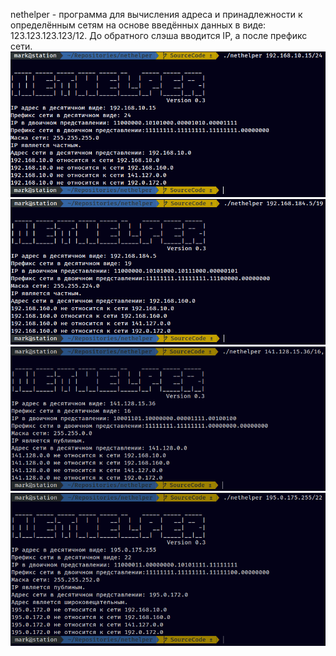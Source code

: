 nethelper - программа для вычисления адреса и принадлежности к определённым сетям на основе введённых данных в виде: 123.123.123.123/12. До обратного слэша вводится IP, а после префикс сети.
![Alt text](https://github.com/bashiecrashie/nethelper/blob/Images/1.png "Адрес номер 1")
![Alt text](https://github.com/bashiecrashie/nethelper/blob/Images/2.png "Адрес номер 2")
![Alt text](https://github.com/bashiecrashie/nethelper/blob/Images/3.png "Адрес номер 3")
![Alt text](https://github.com/bashiecrashie/nethelper/blob/Images/4.png "Адрес номер 4")
